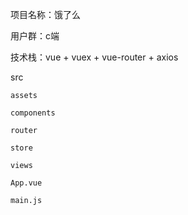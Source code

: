 项目名称：饿了么

用户群：c端

技术栈：vue + vuex + vue-router + axios

src

    assets

    components

    router

    store

    views

    App.vue

    main.js
    